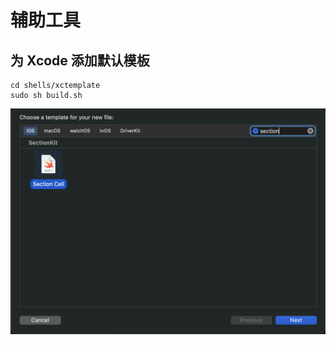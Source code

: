# 辅助工具

## 为 Xcode 添加默认模板

```shell
cd shells/xctemplate
sudo sh build.sh
```

![示例](./shells-1.png)
